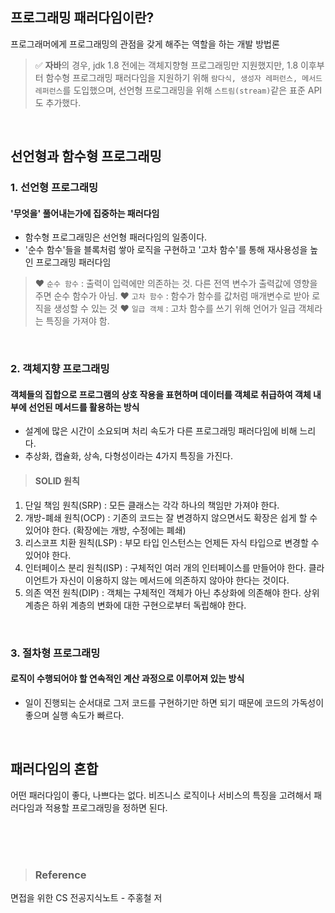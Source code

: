 ## 프로그래밍 패러다임이란?
프로그래머에게 프로그래밍의 관점을 갖게 해주는 역할을 하는 개발 방법론

> ✅ **자바**의 경우, jdk 1.8 전에는 객체지향형 프로그래밍만 지원했지만, 1.8 이후부터 함수형 프로그래밍 패러다임을 지원하기 위해 ```람다식, 생성자 레퍼런스, 메서드 레퍼런스```를 도입했으며, 선언형 프로그래밍을 위해 ```스트림(stream)```같은 표준 API도 추가했다.

<br>

## 선언형과 함수형 프로그래밍
### 1. 선언형 프로그래밍
#### '무엇을' 풀어내는가에 집중하는 패러다임
- 함수형 프로그래밍은 선언형 패러다임의 일종이다.
- '순수 함수'들을 블록처럼 쌓아 로직을 구현하고 '고차 함수'를 통해 재사용성을 높인 프로그래밍 패러다임

> ❤ ```순수 함수``` : 출력이 입력에만 의존하는 것. 다른 전역 변수가 출력값에 영향을 주면 순수 함수가 아님.
❤ ```고차 함수``` : 함수가 함수를 값처럼 매개변수로 받아 로직을 생성할 수 있는 것
❤ ```일급 객체``` : 고차 함수를 쓰기 위해 언어가 일급 객체라는 특징을 가져야 함.

<br>

### 2. 객체지향 프로그래밍
#### 객체들의 집합으로 프로그램의 상호 작용을 표현하며 데이터를 객체로 취급하여 객체 내부에 선언된 메서드를 활용하는 방식
- 설계에 많은 시간이 소요되며 처리 속도가 다른 프로그래밍 패러다임에 비해 느리다.
- 추상화, 캡슐화, 상속, 다형성이라는 4가지 특징을 가진다.

> #### SOLID 원칙
1. 단일 책임 원칙(SRP) : 모든 클래스는 각각 하나의 책임만 가져야 한다.
2. 개방-폐쇄 원칙(OCP) : 기존의 코드는 잘 변경하지 않으면서도 확장은 쉽게 할 수 있어야 한다. (확장에는 개방, 수정에는 폐쇄)
3. 리스코프 치환 원칙(LSP) : 부모 타입 인스턴스는 언제든 자식 타입으로 변경할 수 있어야 한다.
4. 인터페이스 분리 원칙(ISP) : 구체적인 여러 개의 인터페이스를 만들어야 한다. 클라이언트가 자신이 이용하지 않는 메서드에 의존하지 않아야 한다는 것이다.
5. 의존 역전 원칙(DIP) : 객체는 구체적인 객체가 아닌 추상화에 의존해야 한다. 상위 계층은 하위 계층의 변화에 대한 구현으로부터 독립해야 한다.

<br>

### 3. 절차형 프로그래밍
#### 로직이 수행되어야 할 연속적인 계산 과정으로 이루어져 있는 방식
- 일이 진행되는 순서대로 그저 코드를 구현하기만 하면 되기 때문에 코드의 가독성이 좋으며 실행 속도가 빠르다.

<br>

## 패러다임의 혼합
어떤 패러다임이 좋다, 나쁘다는 없다.
비즈니스 로직이나 서비스의 특징을 고려해서 패러다임과 적용할 프로그래밍을 정하면 된다.

<br><br><br>

> ### Reference
면접을 위한 CS 전공지식노트 - 주홍철 저